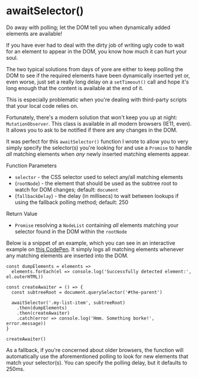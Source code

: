 # awaitSelector()
Do away with polling; let the DOM tell you when dynamically added elements are available!

If you have ever had to deal with the dirty job of writing ugly code to wait for an element to appear in the DOM, you know how much it can hurt your soul.

The two typical solutions from days of yore are either to keep polling the DOM to see if the required elements have been dynamically inserted yet or, even worse, just set a really long delay on a `setTimeout()` call and hope it's long enough that the content is available at the end of it.

This is especially problematic when you're dealing with third-party scripts that your local code relies on.

Fortunately, there's a modern solution that won't keep you up at night: `MutationObserver`. This class is available in all modern browsers (IE11, even). It allows you to ask to be notified if there are any changes in the DOM.

It was perfect for this `awaitSelector()` function I wrote to allow you to very simply specify the selector(s) you're looking for and use a `Promise` to handle *all* matching elements when *any* newly inserted matching elements appear.

Function Parameters
* `selector` - the CSS selector used to select any/all matching elements
* (`rootNode`) - the element that should be used as the subtree root to watch for DOM changes; default: `document`
* (`fallbackDelay`) - the delay (in millisecs) to wait between lookups if using the fallback polling method; default: 250

Return Value
* `Promise` resolving a `NodeList` containing *all* elements matching your selector found in the DOM within the `rootNode`

Below is a snippet of an example, which you can see in an interactive example on [this CodePen](https://codepen.io/rommelsantor/pen/ZyWPWa?editors=0011). It simply logs all matching elements whenever any matching elements are inserted into the DOM.

```
const dumpElements = elements =>
  elements.forEach(el => console.log('Successfully detected element:', el.outerHTML))

const createAwaiter = () => {
  const subtreeRoot = document.querySelector('#the-parent')
  
  awaitSelector('.my-list-item', subtreeRoot)
    .then(dumpElements)
    .then(createAwaiter)
    .catch(error => console.log('Hmm. Something borke!', error.message))
}

createAwaiter()
```

As a fallback, if you're concerned about older browsers, the function will automatically use the aforementioned polling to look for new elements that match your selector(s). You can specify the polling delay, but it defaults to 250ms.
